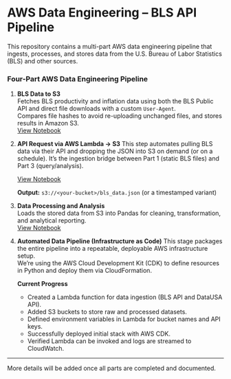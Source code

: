 # AWS Data Engineering – BLS API Pipeline
This repository contains a multi-part AWS data engineering pipeline that ingests, processes, and stores data from the U.S. Bureau of Labor Statistics (BLS) and other sources.

### Four-Part AWS Data Engineering Pipeline
1. **BLS Data to S3**  
   Fetches BLS productivity and inflation data using both the BLS Public API and direct file downloads with a custom `User-Agent`.  
   Compares file hashes to avoid re-uploading unchanged files, and stores results in Amazon S3.  
   [View Notebook](s3-pipeline-bls-api-part1.ipynb)

2. **API Request via AWS Lambda → S3**
   This step automates pulling BLS data via their API and dropping the JSON into S3 on demand (or on a schedule). It’s the    ingestion bridge between Part 1 (static BLS files) and Part 3 (query/analysis).
   
   [View Notebook](https://github.com/ScottySchmidt/AWS_DataEngineer_API/blob/main/lambda_bls_api_part2.py)
   
   **Output:** `s3://<your-bucket>/bls_data.json` (or a timestamped variant)

3. **Data Processing and Analysis**  
   Loads the stored data from S3 into Pandas for cleaning, transformation, and analytical reporting.  
   [View Notebook](aws-data-pipeline-warehouse-part3.ipynb)

4. **Automated Data Pipeline (Infrastructure as Code)**
   This stage packages the entire pipeline into a repeatable, deployable AWS infrastructure setup.  
   We’re using the AWS Cloud Development Kit (CDK) to define resources in Python and deploy them via CloudFormation.

   **Current Progress**
   - Created a Lambda function for data ingestion (BLS API and DataUSA API).
   - Added S3 buckets to store raw and processed datasets.
   - Defined environment variables in Lambda for bucket names and API keys.
   - Successfully deployed initial stack with AWS CDK.
   - Verified Lambda can be invoked and logs are streamed to CloudWatch.

---
More details will be added once all parts are completed and documented.
